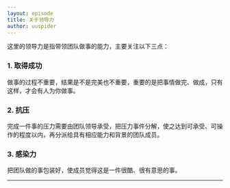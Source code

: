 ```yaml
---
layout: episode
title: 关于领导力
author: uuspider
---
```

这里的领导力是指带领团队做事的能力，主要关注以下三点：

### 1. 取得成功

做事的过程不重要，结果是不是完美也不重要，重要的是把事情做完、做成，只有这样，才会有人为你做事。

### 2. 抗压

完成一件事的压力需要由团队领导承受，把压力事件分解，使之达到可承受、可操作的程度以内，再分派给具有相应能力和背景的团队成员。

### 3. 感染力

把团队做的事包装好，使成员觉得这是一件很酷、很有意思的事。

***
